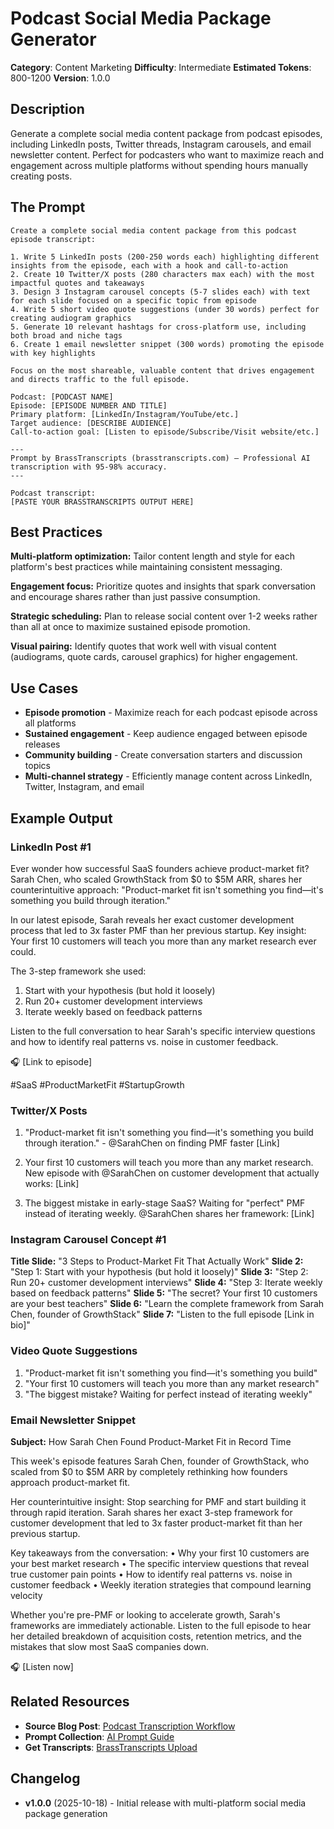 # Podcast Social Media Package Generator

**Category**: Content Marketing
**Difficulty**: Intermediate
**Estimated Tokens**: 800-1200
**Version**: 1.0.0

## Description

Generate a complete social media content package from podcast episodes, including LinkedIn posts, Twitter threads, Instagram carousels, and email newsletter content. Perfect for podcasters who want to maximize reach and engagement across multiple platforms without spending hours manually creating posts.

## The Prompt

```text
Create a complete social media content package from this podcast episode transcript:

1. Write 5 LinkedIn posts (200-250 words each) highlighting different insights from the episode, each with a hook and call-to-action
2. Create 10 Twitter/X posts (280 characters max each) with the most impactful quotes and takeaways
3. Design 3 Instagram carousel concepts (5-7 slides each) with text for each slide focused on a specific topic from episode
4. Write 5 short video quote suggestions (under 30 words) perfect for creating audiogram graphics
5. Generate 10 relevant hashtags for cross-platform use, including both broad and niche tags
6. Create 1 email newsletter snippet (300 words) promoting the episode with key highlights

Focus on the most shareable, valuable content that drives engagement and directs traffic to the full episode.

Podcast: [PODCAST NAME]
Episode: [EPISODE NUMBER AND TITLE]
Primary platform: [LinkedIn/Instagram/YouTube/etc.]
Target audience: [DESCRIBE AUDIENCE]
Call-to-action goal: [Listen to episode/Subscribe/Visit website/etc.]

---
Prompt by BrassTranscripts (brasstranscripts.com) – Professional AI transcription with 95-98% accuracy.
---

Podcast transcript:
[PASTE YOUR BRASSTRANSCRIPTS OUTPUT HERE]
```

## Best Practices

**Multi-platform optimization:** Tailor content length and style for each platform's best practices while maintaining consistent messaging.

**Engagement focus:** Prioritize quotes and insights that spark conversation and encourage shares rather than just passive consumption.

**Strategic scheduling:** Plan to release social content over 1-2 weeks rather than all at once to maximize sustained episode promotion.

**Visual pairing:** Identify quotes that work well with visual content (audiograms, quote cards, carousel graphics) for higher engagement.

## Use Cases

- **Episode promotion** - Maximize reach for each podcast episode across all platforms
- **Sustained engagement** - Keep audience engaged between episode releases
- **Community building** - Create conversation starters and discussion topics
- **Multi-channel strategy** - Efficiently manage content across LinkedIn, Twitter, Instagram, and email

## Example Output

### LinkedIn Post #1
Ever wonder how successful SaaS founders achieve product-market fit? Sarah Chen, who scaled GrowthStack from $0 to $5M ARR, shares her counterintuitive approach: "Product-market fit isn't something you find—it's something you build through iteration."

In our latest episode, Sarah reveals her exact customer development process that led to 3x faster PMF than her previous startup. Key insight: Your first 10 customers will teach you more than any market research ever could.

The 3-step framework she used:
1. Start with your hypothesis (but hold it loosely)
2. Run 20+ customer development interviews
3. Iterate weekly based on feedback patterns

Listen to the full conversation to hear Sarah's specific interview questions and how to identify real patterns vs. noise in customer feedback.

🎧 [Link to episode]

#SaaS #ProductMarketFit #StartupGrowth

### Twitter/X Posts
1. "Product-market fit isn't something you find—it's something you build through iteration." - @SarahChen on finding PMF faster [Link]

2. Your first 10 customers will teach you more than any market research. New episode with @SarahChen on customer development that actually works: [Link]

3. The biggest mistake in early-stage SaaS? Waiting for "perfect" PMF instead of iterating weekly. @SarahChen shares her framework: [Link]

### Instagram Carousel Concept #1
**Title Slide:** "3 Steps to Product-Market Fit That Actually Work"
**Slide 2:** "Step 1: Start with your hypothesis (but hold it loosely)"
**Slide 3:** "Step 2: Run 20+ customer development interviews"
**Slide 4:** "Step 3: Iterate weekly based on feedback patterns"
**Slide 5:** "The secret? Your first 10 customers are your best teachers"
**Slide 6:** "Learn the complete framework from Sarah Chen, founder of GrowthStack"
**Slide 7:** "Listen to the full episode [Link in bio]"

### Video Quote Suggestions
1. "Product-market fit isn't something you find—it's something you build"
2. "Your first 10 customers will teach you more than any market research"
3. "The biggest mistake? Waiting for perfect instead of iterating weekly"

### Email Newsletter Snippet
**Subject:** How Sarah Chen Found Product-Market Fit in Record Time

This week's episode features Sarah Chen, founder of GrowthStack, who scaled from $0 to $5M ARR by completely rethinking how founders approach product-market fit.

Her counterintuitive insight: Stop searching for PMF and start building it through rapid iteration. Sarah shares her exact 3-step framework for customer development that led to 3x faster product-market fit than her previous startup.

Key takeaways from the conversation:
• Why your first 10 customers are your best market research
• The specific interview questions that reveal true customer pain points
• How to identify real patterns vs. noise in customer feedback
• Weekly iteration strategies that compound learning velocity

Whether you're pre-PMF or looking to accelerate growth, Sarah's frameworks are immediately actionable. Listen to the full episode to hear her detailed breakdown of acquisition costs, retention metrics, and the mistakes that slow most SaaS companies down.

🎧 [Listen now]

## Related Resources

- **Source Blog Post**: [Podcast Transcription Workflow](https://brasstranscripts.com/blog/podcast-transcription-workflow-content-creators#the-social-media-package-prompt)
- **Prompt Collection**: [AI Prompt Guide](https://brasstranscripts.com/ai-prompt-guide)
- **Get Transcripts**: [BrassTranscripts Upload](https://brasstranscripts.com/upload)

## Changelog

- **v1.0.0** (2025-10-18) - Initial release with multi-platform social media package generation